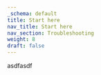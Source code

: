 ```yaml
---
_schema: default
title: Start here
nav_title: Start here
nav_section: Troubleshooting
weight: 8
draft: false
---
```

asdfasdf